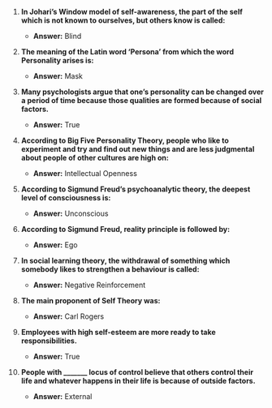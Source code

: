 
1. **In Johari’s Window model of self-awareness, the part of the self which is not known to ourselves, but others know is called:**

   - **Answer:** Blind
2. **The meaning of the Latin word ‘Persona’ from which the word Personality arises is:**

   - **Answer:** Mask
3. **Many psychologists argue that one’s personality can be changed over a period of time because those qualities are formed because of social factors.**

   - **Answer:** True
4. **According to Big Five Personality Theory, people who like to experiment and try and find out new things and are less judgmental about people of other cultures are high on:**

   - **Answer:** Intellectual Openness
5. **According to Sigmund Freud’s psychoanalytic theory, the deepest level of consciousness is:**

   - **Answer:** Unconscious
6. **According to Sigmund Freud, reality principle is followed by:**

   - **Answer:** Ego
7. **In social learning theory, the withdrawal of something which somebody likes to strengthen a behaviour is called:**

   - **Answer:** Negative Reinforcement
8. **The main proponent of Self Theory was:**

   - **Answer:** Carl Rogers
9. **Employees with high self-esteem are more ready to take responsibilities.**

   - **Answer:** True
10. **People with _______ locus of control believe that others control their life and whatever happens in their life is because of outside factors.**

    - **Answer:** External

